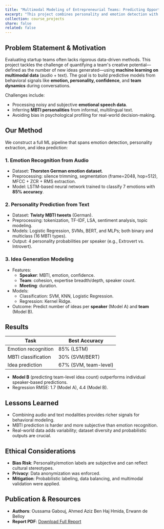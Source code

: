 ```yaml
---
title: "Multimodal Modeling of Entrepreneurial Teams: Predicting Opportunity Generation from Audio and Text"
excerpt: "This project combines personality and emotion detection with machine learning to predict the number of ideas generated by entrepreneurial teams. We process multimodal data (transcripts and audio) to extract MBTI traits, emotional profiles, and speaker features, and use these to model team-level idea generation. This work advances behavioral modeling in early-stage startup evaluation."
collection: course_projects
share: false
related: false
---
```


## Problem Statement & Motivation

Evaluating startup teams often lacks rigorous data-driven methods. This project tackles the challenge of quantifying a team's creative potential—defined as the number of new ideas generated—using **machine learning on multimodal data** (audio + text). The goal is to build predictive models from behavioral signals like **emotion, personality, confidence**, and **team dynamics** during conversations.

Challenges include:
- Processing noisy and subjective **emotional speech data**.
- Inferring **MBTI personalities** from informal, multilingual text.
- Avoiding bias in psychological profiling for real-world decision-making.

## Our Method

We construct a full ML pipeline that spans emotion detection, personality extraction, and idea prediction:

### 1. Emotion Recognition from Audio
- Dataset: **Thorsten German emotion dataset**.
- Preprocessing: silence trimming, segmentation (frame=2048, hop=512), MFCC + ZCR + RMS extraction.
- Model: LSTM-based neural network trained to classify 7 emotions with **85% accuracy**.

### 2. Personality Prediction from Text
- Dataset: **Twisty MBTI tweets** (German).
- Preprocessing: tokenization, TF-IDF, LSA, sentiment analysis, topic modeling.
- Models: Logistic Regression, SVMs, BERT, and MLPs; both binary and multiclass (16 MBTI types).
- Output: 4 personality probabilities per speaker (e.g., Extrovert vs. Introvert).

### 3. Idea Generation Modeling
- Features:
  - **Speaker**: MBTI, emotion, confidence.
  - **Team**: cohesion, expertise breadth/depth, speaker count.
  - **Meeting**: duration.
- Models:
  - Classification: SVM, KNN, Logistic Regression.
  - Regression: Kernel Ridge.
- Outcome: Predict number of ideas per **speaker** (Model A) and **team** (Model B).

## Results

| Task | Best Accuracy |
|------|----------------|
| Emotion recognition | 85% (LSTM) |
| MBTI classification | 30% (SVM/BERT) |
| Idea prediction | 67% (SVM, team-level) |

- **Model B** (predicting team-level idea count) outperforms individual speaker-based predictions.
- Regression RMSE: 1.7 (Model A), 4.4 (Model B).

## Lessons Learned

- Combining audio and text modalities provides richer signals for behavioral modeling.
- MBTI prediction is harder and more subjective than emotion recognition.
- Real-world data adds variability; dataset diversity and probabilistic outputs are crucial.

## Ethical Considerations

- **Bias Risk**: Personality/emotion labels are subjective and can reflect cultural stereotypes.
- **Privacy**: Data anonymization was enforced.
- **Mitigation**: Probabilistic labeling, data balancing, and multimodal validation were applied.

## Publication & Resources
- **Authors**: Oussama Gabouj, Ahmed Aziz Ben Haj Hmida, Erwann de Belloy  
- **Report PDF**: [Download Full Report](https://Ousso11.github.io/files/ML_Project2.pdf)

